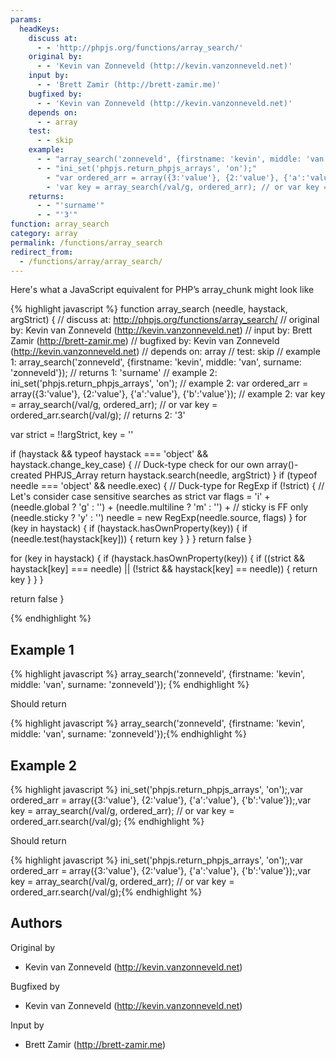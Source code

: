 ```yaml
---
params:
  headKeys:
    discuss at:
      - - 'http://phpjs.org/functions/array_search/'
    original by:
      - - 'Kevin van Zonneveld (http://kevin.vanzonneveld.net)'
    input by:
      - - 'Brett Zamir (http://brett-zamir.me)'
    bugfixed by:
      - - 'Kevin van Zonneveld (http://kevin.vanzonneveld.net)'
    depends on:
      - - array
    test:
      - - skip
    example:
      - - "array_search('zonneveld', {firstname: 'kevin', middle: 'van', surname: 'zonneveld'});"
      - - "ini_set('phpjs.return_phpjs_arrays', 'on');"
        - "var ordered_arr = array({3:'value'}, {2:'value'}, {'a':'value'}, {'b':'value'});"
        - 'var key = array_search(/val/g, ordered_arr); // or var key = ordered_arr.search(/val/g);'
    returns:
      - - "'surname'"
      - - "'3'"
function: array_search
category: array
permalink: /functions/array_search
redirect_from:
  - /functions/array/array_search/
---
```


<!-- WARNING! This file is auto generated by `npm run web:inject`, do not edit by hand -->

Here's what a JavaScript equivalent for PHP’s array_chunk might look like

{% highlight javascript %}
function array_search (needle, haystack, argStrict) {
  //  discuss at: http://phpjs.org/functions/array_search/
  // original by: Kevin van Zonneveld (http://kevin.vanzonneveld.net)
  //    input by: Brett Zamir (http://brett-zamir.me)
  // bugfixed by: Kevin van Zonneveld (http://kevin.vanzonneveld.net)
  //  depends on: array
  //        test: skip
  //   example 1: array_search('zonneveld', {firstname: 'kevin', middle: 'van', surname: 'zonneveld'});
  //   returns 1: 'surname'
  //   example 2: ini_set('phpjs.return_phpjs_arrays', 'on');
  //   example 2: var ordered_arr = array({3:'value'}, {2:'value'}, {'a':'value'}, {'b':'value'});
  //   example 2: var key = array_search(/val/g, ordered_arr); // or var key = ordered_arr.search(/val/g);
  //   returns 2: '3'

  var strict = !!argStrict,
    key = ''

  if (haystack && typeof haystack === 'object' && haystack.change_key_case) {
    // Duck-type check for our own array()-created PHPJS_Array
    return haystack.search(needle, argStrict)
  }
  if (typeof needle === 'object' && needle.exec) {
    // Duck-type for RegExp
    if (!strict) {
      // Let's consider case sensitive searches as strict
      var flags = 'i' + (needle.global ? 'g' : '') +
        (needle.multiline ? 'm' : '') +
        // sticky is FF only
        (needle.sticky ? 'y' : '')
      needle = new RegExp(needle.source, flags)
    }
    for (key in haystack) {
      if (haystack.hasOwnProperty(key)) {
        if (needle.test(haystack[key])) {
          return key
        }
      }
    }
    return false
  }

  for (key in haystack) {
    if (haystack.hasOwnProperty(key)) {
      if ((strict && haystack[key] === needle) || (!strict && haystack[key] == needle)) {
        return key
      }
    }
  }

  return false
}

{% endhighlight %}

## Example 1

{% highlight javascript %}
array_search('zonneveld', {firstname: 'kevin', middle: 'van', surname: 'zonneveld'});
{% endhighlight %}

Should return

{% highlight javascript %}
array_search('zonneveld', {firstname: 'kevin', middle: 'van', surname: 'zonneveld'});{% endhighlight %}

## Example 2

{% highlight javascript %}
ini_set('phpjs.return_phpjs_arrays', 'on');,var ordered_arr = array({3:'value'}, {2:'value'}, {'a':'value'}, {'b':'value'});,var key = array_search(/val/g, ordered_arr); // or var key = ordered_arr.search(/val/g);
{% endhighlight %}

Should return

{% highlight javascript %}
ini_set('phpjs.return_phpjs_arrays', 'on');,var ordered_arr = array({3:'value'}, {2:'value'}, {'a':'value'}, {'b':'value'});,var key = array_search(/val/g, ordered_arr); // or var key = ordered_arr.search(/val/g);{% endhighlight %}


## Authors


Original by

- Kevin van Zonneveld (http://kevin.vanzonneveld.net)


Bugfixed by

- Kevin van Zonneveld (http://kevin.vanzonneveld.net)


Input by

- Brett Zamir (http://brett-zamir.me)

